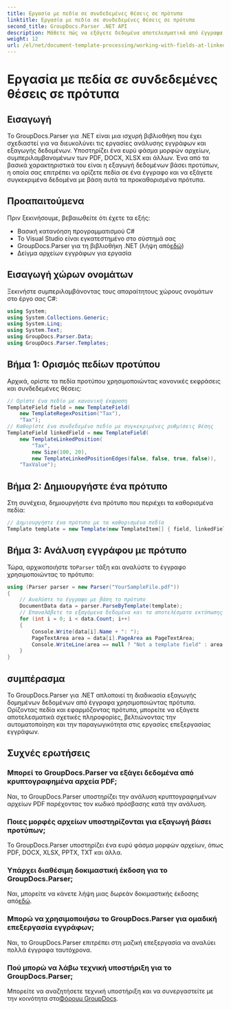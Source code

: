 ```yaml
---
title: Εργασία με πεδία σε συνδεδεμένες θέσεις σε πρότυπα
linktitle: Εργασία με πεδία σε συνδεδεμένες θέσεις σε πρότυπα
second_title: GroupDocs.Parser .NET API
description: Μάθετε πώς να εξάγετε δεδομένα αποτελεσματικά από έγγραφα χρησιμοποιώντας το GroupDocs.Parser για .NET. Βήμα προς βήμα σεμινάριο με παραδείγματα κώδικα.
weight: 12
url: /el/net/document-template-processing/working-with-fields-at-linked-positions-in-templates/
---
```


# Εργασία με πεδία σε συνδεδεμένες θέσεις σε πρότυπα

## Εισαγωγή
Το GroupDocs.Parser για .NET είναι μια ισχυρή βιβλιοθήκη που έχει σχεδιαστεί για να διευκολύνει τις εργασίες ανάλυσης εγγράφων και εξαγωγής δεδομένων. Υποστηρίζει ένα ευρύ φάσμα μορφών αρχείων, συμπεριλαμβανομένων των PDF, DOCX, XLSX και άλλων. Ένα από τα βασικά χαρακτηριστικά του είναι η εξαγωγή δεδομένων βάσει προτύπων, η οποία σας επιτρέπει να ορίζετε πεδία σε ένα έγγραφο και να εξάγετε συγκεκριμένα δεδομένα με βάση αυτά τα προκαθορισμένα πρότυπα.
## Προαπαιτούμενα
Πριν ξεκινήσουμε, βεβαιωθείτε ότι έχετε τα εξής:
- Βασική κατανόηση προγραμματισμού C#
- Το Visual Studio είναι εγκατεστημένο στο σύστημά σας
-  GroupDocs.Parser για τη βιβλιοθήκη .NET (λήψη από[εδώ](https://releases.groupdocs.com/parser/net/))
- Δείγμα αρχείων εγγράφων για εργασία

## Εισαγωγή χώρων ονομάτων
Ξεκινήστε συμπεριλαμβάνοντας τους απαραίτητους χώρους ονομάτων στο έργο σας C#:
```csharp
using System;
using System.Collections.Generic;
using System.Linq;
using System.Text;
using GroupDocs.Parser.Data;
using GroupDocs.Parser.Templates;
```
## Βήμα 1: Ορισμός πεδίων προτύπου
Αρχικά, ορίστε τα πεδία προτύπου χρησιμοποιώντας κανονικές εκφράσεις και συνδεδεμένες θέσεις:
```csharp
// Ορίστε ένα πεδίο με κανονική έκφραση
TemplateField field = new TemplateField(
    new TemplateRegexPosition("Tax"),
    "Tax");
// Καθορίστε ένα συνδεδεμένο πεδίο με συγκεκριμένες ρυθμίσεις θέσης
TemplateField linkedField = new TemplateField(
    new TemplateLinkedPosition(
        "Tax",
        new Size(100, 20),
        new TemplateLinkedPositionEdges(false, false, true, false)),
    "TaxValue");
```
## Βήμα 2: Δημιουργήστε ένα πρότυπο
Στη συνέχεια, δημιουργήστε ένα πρότυπο που περιέχει τα καθορισμένα πεδία:
```csharp
// Δημιουργήστε ένα πρότυπο με τα καθορισμένα πεδία
Template template = new Template(new TemplateItem[] { field, linkedField });
```
## Βήμα 3: Ανάλυση εγγράφου με πρότυπο
 Τώρα, αρχικοποιήστε το`Parser` τάξη και αναλύστε το έγγραφο χρησιμοποιώντας το πρότυπο:
```csharp
using (Parser parser = new Parser("YourSampleFile.pdf"))
{
    // Αναλύστε το έγγραφο με βάση το πρότυπο
    DocumentData data = parser.ParseByTemplate(template);
    // Επαναλάβετε τα εξαγόμενα δεδομένα και τα αποτελέσματα εκτύπωσης
    for (int i = 0; i < data.Count; i++)
    {
        Console.Write(data[i].Name + ": ");
        PageTextArea area = data[i].PageArea as PageTextArea;
        Console.WriteLine(area == null ? "Not a template field" : area.Text);
    }
}
```

## συμπέρασμα
Το GroupDocs.Parser για .NET απλοποιεί τη διαδικασία εξαγωγής δομημένων δεδομένων από έγγραφα χρησιμοποιώντας πρότυπα. Ορίζοντας πεδία και εφαρμόζοντας πρότυπα, μπορείτε να εξάγετε αποτελεσματικά σχετικές πληροφορίες, βελτιώνοντας την αυτοματοποίηση και την παραγωγικότητα στις εργασίες επεξεργασίας εγγράφων.

## Συχνές ερωτήσεις
### Μπορεί το GroupDocs.Parser να εξάγει δεδομένα από κρυπτογραφημένα αρχεία PDF;
Ναι, το GroupDocs.Parser υποστηρίζει την ανάλυση κρυπτογραφημένων αρχείων PDF παρέχοντας τον κωδικό πρόσβασης κατά την ανάλυση.
### Ποιες μορφές αρχείων υποστηρίζονται για εξαγωγή βάσει προτύπων;
Το GroupDocs.Parser υποστηρίζει ένα ευρύ φάσμα μορφών αρχείων, όπως PDF, DOCX, XLSX, PPTX, TXT και άλλα.
### Υπάρχει διαθέσιμη δοκιμαστική έκδοση για το GroupDocs.Parser;
 Ναι, μπορείτε να κάνετε λήψη μιας δωρεάν δοκιμαστικής έκδοσης από[εδώ](https://releases.groupdocs.com/).
### Μπορώ να χρησιμοποιήσω το GroupDocs.Parser για ομαδική επεξεργασία εγγράφων;
Ναι, το GroupDocs.Parser επιτρέπει στη μαζική επεξεργασία να αναλύει πολλά έγγραφα ταυτόχρονα.
### Πού μπορώ να λάβω τεχνική υποστήριξη για το GroupDocs.Parser;
 Μπορείτε να αναζητήσετε τεχνική υποστήριξη και να συνεργαστείτε με την κοινότητα στο[Φόρουμ GroupDocs](https://forum.groupdocs.com/c/parser/17).